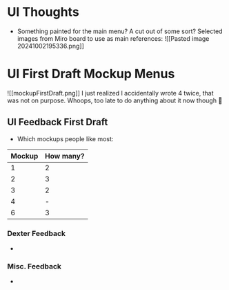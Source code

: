 # UI Thoughts
- Something painted for the main menu? A cut out of some sort? Selected images from Miro board to use as main references:
![[Pasted image 20241002195336.png]]
# UI First Draft Mockup Menus
![[mockupFirstDraft.png]]
I just realized I accidentally wrote 4 twice, that was not on purpose. Whoops, too late to do anything about it now though :shrug:
## UI Feedback First Draft
- Which mockups people like most:

| Mockup | How many? |
| ------ | --------- |
| 1      | 2         |
| 2      | 3         |
| 3      | 2         |
| 4      | -         |
| 6      | 3         |
### Dexter Feedback
- 
### Misc. Feedback
- 